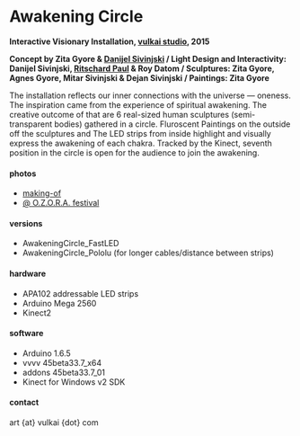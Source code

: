 ﻿# Awakening Circle

**Interactive Visionary Installation, [vulkai studio](http://www.vulkai.com), 2015**

**Concept by Zita Gyore & [Danijel Sivinjski](http://www.sivinjski.com) / Light Design and Interactivity: Danijel Sivinjski, [Ritschard Paul](https://github.com/ritschard) & Roy Datom / Sculptures: Zita Gyore, Agnes Gyore, Mitar Sivinjski & Dejan Sivinjski / Paintings: Zita Gyore**

The installation reflects our inner connections with the universe — oneness. The inspiration came from the experience of spiritual awakening. The creative outcome of that are 6 real-sized human sculptures (semi-transparent bodies) gathered in a circle. Fluroscent Paintings on the outside off the sculptures and The LED strips from inside highlight and visually express the awakening of each chakra. Tracked by the Kinect, seventh position in the circle is open for the audience to join the awakening.

#### photos
* [making-of](https://www.flickr.com/photos/vulkai/albums/72157655132420851)
* [@ O.Z.O.R.A. festival](https://www.flickr.com/photos/vulkai/sets/72157657067596738)

#### versions
* AwakeningCircle_FastLED
* AwakeningCircle_Pololu (for longer cables/distance between strips)

#### hardware
* APA102 addressable LED strips
* Arduino Mega 2560
* Kinect2

#### software
* Arduino 1.6.5 
* vvvv 45beta33.7_x64
* addons 45beta33.7_01
* Kinect for Windows v2 SDK

#### contact
art {at} vulkai {dot} com
